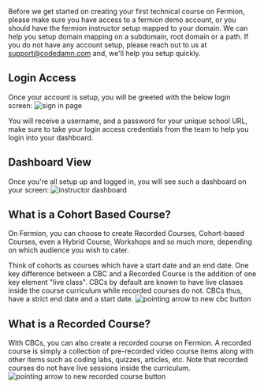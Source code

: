 Before we get started on creating your first technical course on Fermion, please make sure you have access to a fermion demo account, or you should have the fermion instructor setup mapped to your domain. We can help you setup domain mapping on a subdomain, root domain or a path. If you do not have any account setup, please reach out to us at [support@codedamn.com](mailto:support@codedamn.com) and, we'll help you setup quickly.



## Login Access

Once your account is setup, you will be greeted with the below login screen:
![sign in page](/images/sign-in-page.png)

You will receive a username, and a password for your unique school URL, make sure to take your login access credentials from the team to help you login into your dashboard. 


## Dashboard View

Once you're all setup up and logged in, you will see such a dashboard on your screen:
![instructor dashboard](/images/instructor-dashboard.png)

## What is a Cohort Based Course? 

On Fermion, you can choose to create Recorded Courses, Cohort-based Courses, even a Hybrid Course, Workshops and so much more, depending on which audience you wish to cater.

Think of cohorts as courses which have a start date and an end date. One key difference between a CBC and a Recorded Course is the addition of one key element "live class". CBCs by default are known to have live classes inside the course curriculum while recorded courses do not. CBCs thus, have a strict end date and a start date.
![pointing arrow to new cbc button](/images/instructor-dashboard-new-cbc-pointing-arrow.png)

## What is a Recorded Course? 

With CBCs, you can also create a recorded course on Fermion. A recorded course is simply a collection of pre-recorded video course items along with other items such as coding labs, quizzes, articles, etc. Note that recorded courses do not have live sessions inside the curriculum.
![pointing arrow to new recorded course button](/images/instructor-dashboard-new-rc-pointing-arrow.png)



